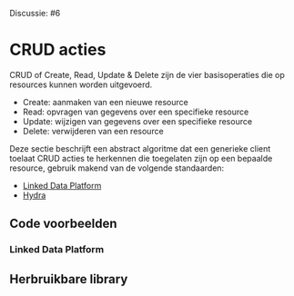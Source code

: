 Discussie: #6

# CRUD acties

CRUD of Create, Read, Update & Delete zijn de vier basisoperaties die op resources kunnen worden uitgevoerd.
* Create: aanmaken van een nieuwe resource
* Read: opvragen van gegevens over een specifieke resource
* Update: wijzigen van gegevens over een specifieke resource
* Delete: verwijderen van een resource

Deze sectie beschrijft een abstract algoritme dat een generieke client toelaat CRUD acties te herkennen die toegelaten zijn op een bepaalde resource, gebruik makend van de volgende standaarden:

+ [Linked Data Platform](https://www.w3.org/TR/ldp/)
+ [Hydra](http://www.hydra-cg.com/spec/latest/core/)

## Code voorbeelden

### Linked Data Platform

## Herbruikbare library